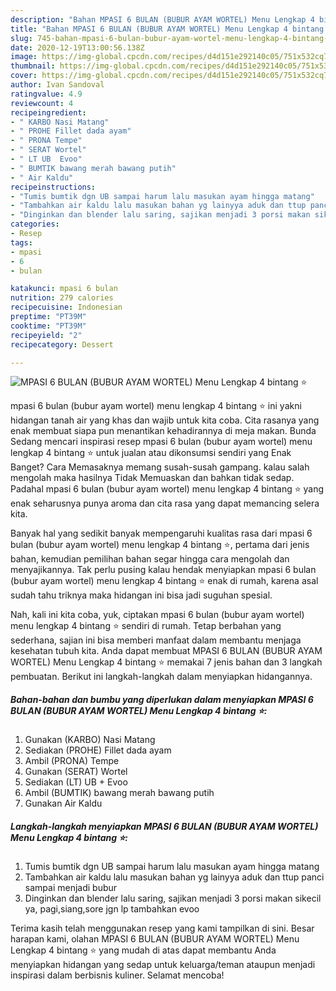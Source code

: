 ```yaml
---
description: "Bahan MPASI 6 BULAN (BUBUR AYAM WORTEL) Menu Lengkap 4 bintang ⭐ | Resep Bumbu MPASI 6 BULAN (BUBUR AYAM WORTEL) Menu Lengkap 4 bintang ⭐ Yang Paling Enak"
title: "Bahan MPASI 6 BULAN (BUBUR AYAM WORTEL) Menu Lengkap 4 bintang ⭐ | Resep Bumbu MPASI 6 BULAN (BUBUR AYAM WORTEL) Menu Lengkap 4 bintang ⭐ Yang Paling Enak"
slug: 745-bahan-mpasi-6-bulan-bubur-ayam-wortel-menu-lengkap-4-bintang-resep-bumbu-mpasi-6-bulan-bubur-ayam-wortel-menu-lengkap-4-bintang-yang-paling-enak
date: 2020-12-19T13:00:56.138Z
image: https://img-global.cpcdn.com/recipes/d4d151e292140c05/751x532cq70/mpasi-6-bulan-bubur-ayam-wortel-menu-lengkap-4-bintang-⭐-foto-resep-utama.jpg
thumbnail: https://img-global.cpcdn.com/recipes/d4d151e292140c05/751x532cq70/mpasi-6-bulan-bubur-ayam-wortel-menu-lengkap-4-bintang-⭐-foto-resep-utama.jpg
cover: https://img-global.cpcdn.com/recipes/d4d151e292140c05/751x532cq70/mpasi-6-bulan-bubur-ayam-wortel-menu-lengkap-4-bintang-⭐-foto-resep-utama.jpg
author: Ivan Sandoval
ratingvalue: 4.9
reviewcount: 4
recipeingredient:
- " KARBO Nasi Matang"
- " PROHE Fillet dada ayam"
- " PRONA Tempe"
- " SERAT Wortel"
- " LT UB  Evoo"
- " BUMTIK bawang merah bawang putih"
- " Air Kaldu"
recipeinstructions:
- "Tumis bumtik dgn UB sampai harum lalu masukan ayam hingga matang"
- "Tambahkan air kaldu lalu masukan bahan yg lainyya aduk dan ttup panci sampai menjadi bubur"
- "Dinginkan dan blender lalu saring, sajikan menjadi 3 porsi makan sikecil ya, pagi,siang,sore jgn lp tambahkan evoo"
categories:
- Resep
tags:
- mpasi
- 6
- bulan

katakunci: mpasi 6 bulan 
nutrition: 279 calories
recipecuisine: Indonesian
preptime: "PT39M"
cooktime: "PT39M"
recipeyield: "2"
recipecategory: Dessert

---
```



![MPASI 6 BULAN (BUBUR AYAM WORTEL) Menu Lengkap 4 bintang ⭐](https://img-global.cpcdn.com/recipes/d4d151e292140c05/751x532cq70/mpasi-6-bulan-bubur-ayam-wortel-menu-lengkap-4-bintang-⭐-foto-resep-utama.jpg)


mpasi 6 bulan (bubur ayam wortel) menu lengkap 4 bintang ⭐ ini yakni hidangan tanah air yang khas dan wajib untuk kita coba. Cita rasanya yang enak membuat siapa pun menantikan kehadirannya di meja makan.
Bunda Sedang mencari inspirasi resep mpasi 6 bulan (bubur ayam wortel) menu lengkap 4 bintang ⭐ untuk jualan atau dikonsumsi sendiri yang Enak Banget? Cara Memasaknya memang susah-susah gampang. kalau salah mengolah maka hasilnya Tidak Memuaskan dan bahkan tidak sedap. Padahal mpasi 6 bulan (bubur ayam wortel) menu lengkap 4 bintang ⭐ yang enak seharusnya punya aroma dan cita rasa yang dapat memancing selera kita.



Banyak hal yang sedikit banyak mempengaruhi kualitas rasa dari mpasi 6 bulan (bubur ayam wortel) menu lengkap 4 bintang ⭐, pertama dari jenis bahan, kemudian pemilihan bahan segar hingga cara mengolah dan menyajikannya. Tak perlu pusing kalau hendak menyiapkan mpasi 6 bulan (bubur ayam wortel) menu lengkap 4 bintang ⭐ enak di rumah, karena asal sudah tahu triknya maka hidangan ini bisa jadi suguhan spesial.


Nah, kali ini kita coba, yuk, ciptakan mpasi 6 bulan (bubur ayam wortel) menu lengkap 4 bintang ⭐ sendiri di rumah. Tetap berbahan yang sederhana, sajian ini bisa memberi manfaat dalam membantu menjaga kesehatan tubuh kita. Anda dapat membuat MPASI 6 BULAN (BUBUR AYAM WORTEL) Menu Lengkap 4 bintang ⭐ memakai 7 jenis bahan dan 3 langkah pembuatan. Berikut ini langkah-langkah dalam menyiapkan hidangannya.

<!--inarticleads1-->

##### Bahan-bahan dan bumbu yang diperlukan dalam menyiapkan MPASI 6 BULAN (BUBUR AYAM WORTEL) Menu Lengkap 4 bintang ⭐:

1. Gunakan  (KARBO) Nasi Matang
1. Sediakan  (PROHE) Fillet dada ayam
1. Ambil  (PRONA) Tempe
1. Gunakan  (SERAT) Wortel
1. Sediakan  (LT) UB + Evoo
1. Ambil  (BUMTIK) bawang merah bawang putih
1. Gunakan  Air Kaldu




<!--inarticleads2-->

##### Langkah-langkah menyiapkan MPASI 6 BULAN (BUBUR AYAM WORTEL) Menu Lengkap 4 bintang ⭐:

1. Tumis bumtik dgn UB sampai harum lalu masukan ayam hingga matang
1. Tambahkan air kaldu lalu masukan bahan yg lainyya aduk dan ttup panci sampai menjadi bubur
1. Dinginkan dan blender lalu saring, sajikan menjadi 3 porsi makan sikecil ya, pagi,siang,sore jgn lp tambahkan evoo




Terima kasih telah menggunakan resep yang kami tampilkan di sini. Besar harapan kami, olahan MPASI 6 BULAN (BUBUR AYAM WORTEL) Menu Lengkap 4 bintang ⭐ yang mudah di atas dapat membantu Anda menyiapkan hidangan yang sedap untuk keluarga/teman ataupun menjadi inspirasi dalam berbisnis kuliner. Selamat mencoba!
